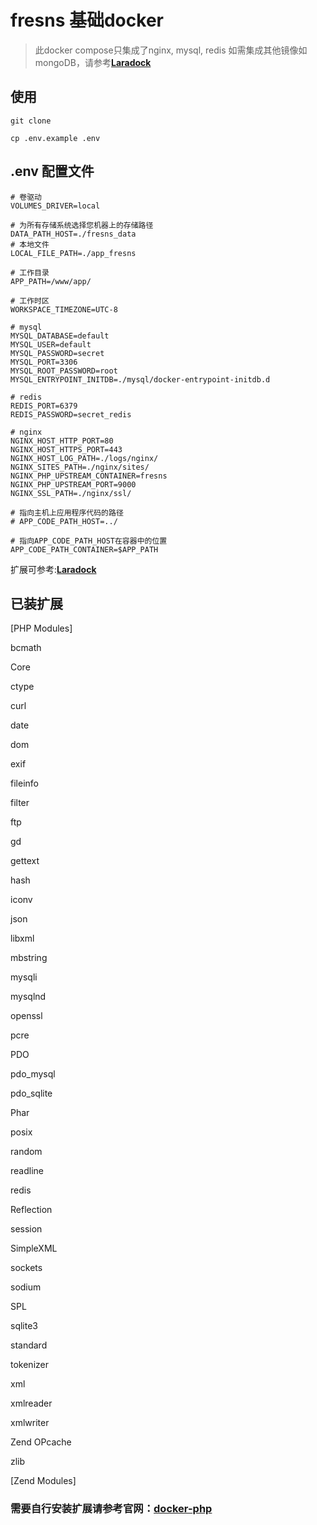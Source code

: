 # fresns 基础docker

> 此docker compose只集成了nginx, mysql, redis
> 如需集成其他镜像如mongoDB，请参考[**Laradock**](https://laradock.io/)
## 使用

```shell
git clone 

cp .env.example .env
```
## .env 配置文件
```
# 卷驱动
VOLUMES_DRIVER=local

# 为所有存储系统选择您机器上的存储路径
DATA_PATH_HOST=./fresns_data
# 本地文件
LOCAL_FILE_PATH=./app_fresns

# 工作目录
APP_PATH=/www/app/

# 工作时区
WORKSPACE_TIMEZONE=UTC-8

# mysql
MYSQL_DATABASE=default
MYSQL_USER=default
MYSQL_PASSWORD=secret
MYSQL_PORT=3306
MYSQL_ROOT_PASSWORD=root
MYSQL_ENTRYPOINT_INITDB=./mysql/docker-entrypoint-initdb.d

# redis
REDIS_PORT=6379
REDIS_PASSWORD=secret_redis

# nginx
NGINX_HOST_HTTP_PORT=80
NGINX_HOST_HTTPS_PORT=443
NGINX_HOST_LOG_PATH=./logs/nginx/
NGINX_SITES_PATH=./nginx/sites/
NGINX_PHP_UPSTREAM_CONTAINER=fresns
NGINX_PHP_UPSTREAM_PORT=9000
NGINX_SSL_PATH=./nginx/ssl/

# 指向主机上应用程序代码的路径
# APP_CODE_PATH_HOST=../

# 指向APP_CODE_PATH_HOST在容器中的位置
APP_CODE_PATH_CONTAINER=$APP_PATH

```

扩展可参考:[**Laradock**](https://laradock.io/)

## 已装扩展

[PHP Modules]

bcmath

Core

ctype

curl

date

dom

exif

fileinfo

filter

ftp

gd

gettext

hash

iconv

json

libxml

mbstring

mysqli

mysqlnd

openssl

pcre

PDO

pdo_mysql

pdo_sqlite

Phar

posix

random

readline

redis

Reflection

session

SimpleXML

sockets

sodium

SPL

sqlite3

standard

tokenizer

xml

xmlreader

xmlwriter

Zend OPcache

zlib

[Zend Modules]

### 需要自行安装扩展请参考官网：[docker-php](https://hub.docker.com/_/php)
 